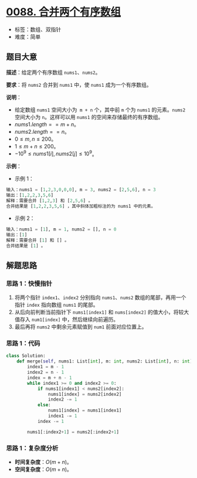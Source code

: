 # [0088. 合并两个有序数组](https://leetcode.cn/problems/merge-sorted-array/)

- 标签：数组、双指针
- 难度：简单

## 题目大意

**描述**：给定两个有序数组 `nums1`、`nums2`。

**要求**：将 `nums2` 合并到 `nums1` 中，使 `nums1` 成为一个有序数组。

**说明**：

- 给定数组 `nums1` 空间大小为` m + n` 个，其中前 `m` 个为 `nums1` 的元素。`nums2` 空间大小为 `n`。这样可以用 `nums1` 的空间来存储最终的有序数组。
- $nums1.length == m + n$。
- $nums2.length == n$。
- $0 \le m, n \le 200$。
- $1 \le m + n \le 200$。
- $-10^9 \le nums1[i], nums2[j] \le 10^9$。

**示例**：

- 示例 1：

```Python
输入：nums1 = [1,2,3,0,0,0], m = 3, nums2 = [2,5,6], n = 3
输出：[1,2,2,3,5,6]
解释：需要合并 [1,2,3] 和 [2,5,6] 。
合并结果是 [1,2,2,3,5,6] ，其中斜体加粗标注的为 nums1 中的元素。
```

- 示例 2：

```Python
输入：nums1 = [1], m = 1, nums2 = [], n = 0
输出：[1]
解释：需要合并 [1] 和 [] 。
合并结果是 [1] 。
```

## 解题思路

### 思路 1：快慢指针

1. 将两个指针 `index1`、`index2` 分别指向 `nums1`、`nums2` 数组的尾部，再用一个指针 `index` 指向数组 `nums1` 的尾部。
2. 从后向前判断当前指针下 `nums1[index1]` 和 `nums[index2]` 的值大小，将较大值存入 `num1[index]` 中，然后继续向前遍历。
3. 最后再将 `nums2` 中剩余元素赋值到 `num1` 前面对应位置上。

### 思路 1：代码

```Python
class Solution:
    def merge(self, nums1: List[int], m: int, nums2: List[int], n: int) -> None:
        index1 = m - 1
        index2 = n - 1
        index = m + n - 1
        while index1 >= 0 and index2 >= 0:
            if nums1[index1] < nums2[index2]:
                nums1[index] = nums2[index2]
                index2 -= 1
            else:
                nums1[index] = nums1[index1]
                index1 -= 1
            index -= 1

        nums1[:index2+1] = nums2[:index2+1]
```

### 思路 1：复杂度分析

- **时间复杂度**：$O(m + n)$。
- **空间复杂度**：$O(m + n)$。
